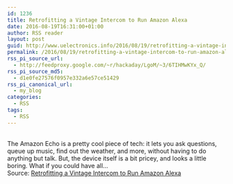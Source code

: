```yaml
---
id: 1236
title: Retrofitting a Vintage Intercom to Run Amazon Alexa
date: 2016-08-19T16:31:00+01:00
author: RSS reader
layout: post
guid: http://www.uelectronics.info/2016/08/19/retrofitting-a-vintage-intercom-to-run-amazon-alexa/
permalink: /2016/08/19/retrofitting-a-vintage-intercom-to-run-amazon-alexa/
rss_pi_source_url:
  - http://feedproxy.google.com/~r/hackaday/LgoM/~3/6TIHMwKYx_Q/
rss_pi_source_md5:
  - d1e0fe27576f0957e332a6e57ce51429
rss_pi_canonical_url:
  - my_blog
categories:
  - RSS
tags:
  - RSS
---
```

&#013;  
The Amazon Echo is a pretty cool piece of tech: it lets you ask questions, queue up music, find out the weather, and more, without having to do anything but talk. But, the device itself is a bit pricey, and looks a little boring. What if you could have all…&#013;  
Source: <a href="http://feedproxy.google.com/~r/hackaday/LgoM/~3/6TIHMwKYx_Q/" target="_blank">Retrofitting a Vintage Intercom to Run Amazon Alexa</a>